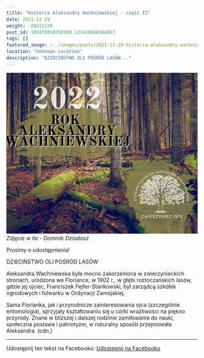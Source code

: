 ```yaml
---
title: "Historia Aleksandry Wachniewskiej - część II"
date: 2021-11-29
weight: -20211129
post_id: 103478058758108_127410566364857
tags: []
featured_image: /../images/posts/2021-11-29-historia-aleksandry-wachniewskiej---czesc.jpg
location: "Unknown Location"
description: "DZIECIŃSTWO OLI POŚRÓD LASÓW..."
---
```


![Zdjęcie w tle - Dominik Dziadosz](/images/posts/2021-11-29-historia-aleksandry-wachniewskiej---czesc.jpg)
*Zdjęcie w tle - Dominik Dziadosz*

Prosimy o udostępnienia!

DZIECIŃSTWO OLI POŚRÓD LASÓW

Aleksandra Wachniewska była mocno zakorzeniona w zwierzynieckich stronach, urodzona we Floriance, w 1902 r., w głębi roztoczańskich lasów, gdzie jej ojciec, Franciszek Fejfer-Stankowski, był zarządcą szkółek ogrodowych i folwarku w Ordynacji Zamojskiej.

Sama Florianka, jak i przyrodnicze zainteresowania ojca (szczególnie entomologia), sprzyjały kształtowaniu się u córki wrażliwości na piękno przyrody. Znane w bliższej i dalszej rodzinie zamiłowanie do nauki, społeczna postawa i patriotyzm, w naturalny sposób przejmowała Aleksandra. (cdn.)

---

Udostępnij ten tekst na Facebooku:
[Udostępnij na Facebooku](https://www.facebook.com/sharer/sharer.php?u=https://stowarzyszeniewachniewskiej.pl/posts/Druga-czesc-naszej-serii-Prosimy-o-udostepnienia)

<script type="application/ld+json">
{
  "@context": "https://schema.org",
  "@type": "BlogPosting",
  "headline": "Historia Aleksandry Wachniewskiej - część II",
  "datePublished": "2021-11-29",
  "dateModified": "2021-11-29",
  "author": {
    "@type": "Organization",
    "name": "Stowarzyszenie im. Aleksandry Wachniewskiej"
  },
  "publisher": {
    "@type": "Organization",
    "name": "Stowarzyszenie im. Aleksandry Wachniewskiej",
    "logo": {
      "@type": "ImageObject",
      "url": "https://stowarzyszeniewachniewskiej.pl/images/logo/logo.svg"
    }
  },
  "mainEntityOfPage": {
    "@type": "WebPage",
    "@id": "https://stowarzyszeniewachniewskiej.pl/posts/historia-aleksandry-wachniewskiej---czesc"
  },
  "image": {
    "@type": "ImageObject",
    "url": "https://stowarzyszeniewachniewskiej.pl//images/posts/2021-11-29-historia-aleksandry-wachniewskiej---czesc.jpg"
  },
  "articleSection": "Dziedzictwo Kulturowe i Zabytki",
  "keywords": "[]",
  "wordCount": 85,
  "articleBody": "czesc.jpg\nlocation: \"Unknown Location\"\ndescription: \"DZIECIŃSTWO OLI POŚRÓD LASÓW...\"\n\n\nProsimy o udostępnienia!\n\nDZIECIŃSTWO OLI POŚRÓD LASÓW\n\nAleksandra Wachniewska była mocno zakorzeniona w zwierzynieckich stronach, urodzona we Floriance, w 1902 r., w głębi roztoczańskich lasów, gdzie jej ojciec, Franciszek Fejfer-Stankowski, był zarządcą szkółek ogrodowych i folwarku w Ordynacji Zamojskiej.\n\nSama Florianka, jak i przyrodnicze zainteresowania ojca (szczególnie entomologia), sprzyjały kształtowaniu się u córki wrażliwości na piękno przyrody. Znane w bliższej i dalszej rodzinie zamiłowanie do nauki, społeczna postawa i patriotyzm, w naturalny sposób przejmowała Aleksandra. (cdn.)",
  "description": "DZIECIŃSTWO OLI POŚRÓD LASÓW...",
  "copyrightHolder": null
}
</script>
<script type="application/ld+json">
{
  "@context": "https://schema.org",
  "@type": "BreadcrumbList",
  "itemListElement": [
    {
      "@type": "ListItem",
      "position": 1,
      "name": "Home",
      "item": "https://stowarzyszeniewachniewskiej.pl"
    },
    {
      "@type": "ListItem",
      "position": 2,
      "name": "posts",
      "item": "https://stowarzyszeniewachniewskiej.pl/posts"
    },
    {
      "@type": "ListItem",
      "position": 3,
      "name": "Historia Aleksandry Wachniewskiej - część II",
      "item": "https://stowarzyszeniewachniewskiej.pl/posts/historia-aleksandry-wachniewskiej---czesc"
    }
  ]
}
</script>

